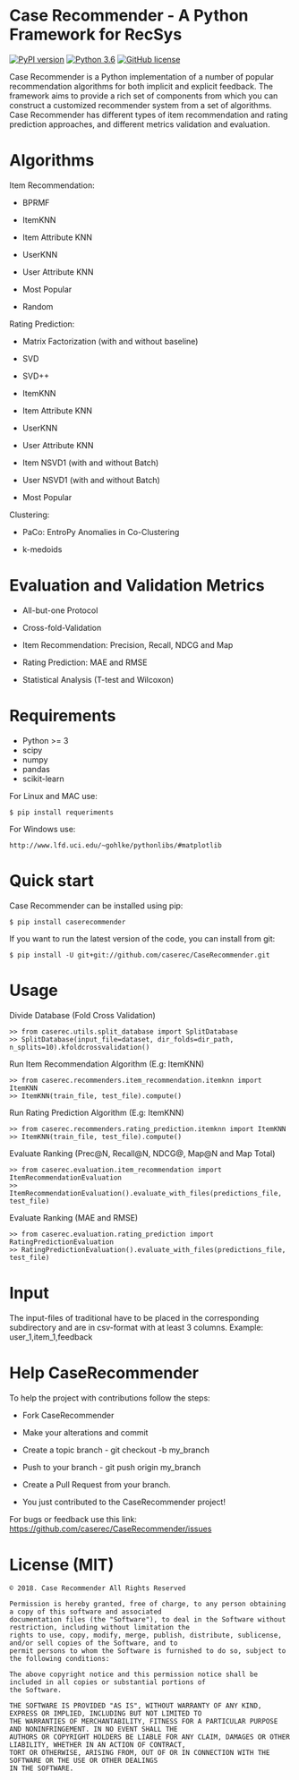 # Case Recommender - A Python Framework for RecSys

[![PyPI version](https://badge.fury.io/py/CaseRecommender.svg)](https://badge.fury.io/py/CaseRecommender)
[![Python 3.6](https://img.shields.io/badge/python-3.6-blue.svg)](https://www.python.org/downloads/release/python-360/)
[![GitHub license](https://img.shields.io/github/license/caserec/CaseRecommender.svg)](https://github.com/caserec/CaseRecommender/blob/master/COPYING)


Case Recommender is a Python implementation of a number of popular recommendation algorithms for both implicit and explicit feedback.  The framework aims to provide a rich set of components from which you can construct a customized recommender system from a set of algorithms. Case Recommender has different types of item recommendation and rating prediction approaches, and different metrics validation and evaluation.


# Algorithms
Item Recommendation:

- BPRMF

- ItemKNN

- Item Attribute KNN

- UserKNN

- User Attribute KNN

- Most Popular

- Random

Rating Prediction:

- Matrix Factorization (with and without baseline)

- SVD

- SVD++

- ItemKNN

- Item Attribute KNN

- UserKNN

- User Attribute KNN

- Item NSVD1 (with and without Batch)

- User NSVD1 (with and without Batch)

- Most Popular

Clustering:

- PaCo: EntroPy Anomalies in Co-Clustering

- k-medoids

# Evaluation and Validation Metrics

- All-but-one Protocol

- Cross-fold-Validation

- Item Recommendation: Precision, Recall, NDCG and Map

- Rating Prediction: MAE and RMSE

- Statistical Analysis (T-test and Wilcoxon)

# Requirements

- Python >= 3
- scipy
- numpy
- pandas
- scikit-learn

For Linux and MAC use:

    $ pip install requeriments

For Windows use:

    http://www.lfd.uci.edu/~gohlke/pythonlibs/#matplotlib


# Quick start

Case Recommender can be installed using pip:

    $ pip install caserecommender

If you want to run the latest version of the code, you can install from git:

    $ pip install -U git+git://github.com/caserec/CaseRecommender.git

# Usage

Divide Database (Fold Cross Validation)

    >> from caserec.utils.split_database import SplitDatabase
    >> SplitDatabase(input_file=dataset, dir_folds=dir_path, n_splits=10).kfoldcrossvalidation()             


Run Item Recommendation Algorithm (E.g: ItemKNN)

    >> from caserec.recommenders.item_recommendation.itemknn import ItemKNN
    >> ItemKNN(train_file, test_file).compute()

Run Rating Prediction Algorithm (E.g: ItemKNN)

    >> from caserec.recommenders.rating_prediction.itemknn import ItemKNN
    >> ItemKNN(train_file, test_file).compute()

Evaluate Ranking (Prec@N, Recall@N, NDCG@, Map@N and Map Total)

    >> from caserec.evaluation.item_recommendation import ItemRecommendationEvaluation
    >> ItemRecommendationEvaluation().evaluate_with_files(predictions_file, test_file)

Evaluate Ranking (MAE and RMSE)

    >> from caserec.evaluation.rating_prediction import RatingPredictionEvaluation
    >> RatingPredictionEvaluation().evaluate_with_files(predictions_file, test_file)

# Input

The input-files of traditional have to be placed in the corresponding subdirectory and are in csv-format with at least
3 columns. Example: user_1,item_1,feedback

# Help CaseRecommender

To help the project with contributions follow the steps:

- Fork CaseRecommender

- Make your alterations and commit

- Create a topic branch - git checkout -b my_branch

- Push to your branch - git push origin my_branch

- Create a Pull Request from your branch.

- You just contributed to the CaseRecommender project!

For bugs or feedback use this link: https://github.com/caserec/CaseRecommender/issues


# License (MIT)

    © 2018. Case Recommender All Rights Reserved

    Permission is hereby granted, free of charge, to any person obtaining a copy of this software and associated
    documentation files (the "Software"), to deal in the Software without restriction, including without limitation the
    rights to use, copy, modify, merge, publish, distribute, sublicense, and/or sell copies of the Software, and to
    permit persons to whom the Software is furnished to do so, subject to the following conditions:

    The above copyright notice and this permission notice shall be included in all copies or substantial portions of
    the Software.

    THE SOFTWARE IS PROVIDED "AS IS", WITHOUT WARRANTY OF ANY KIND, EXPRESS OR IMPLIED, INCLUDING BUT NOT LIMITED TO
    THE WARRANTIES OF MERCHANTABILITY, FITNESS FOR A PARTICULAR PURPOSE AND NONINFRINGEMENT. IN NO EVENT SHALL THE
    AUTHORS OR COPYRIGHT HOLDERS BE LIABLE FOR ANY CLAIM, DAMAGES OR OTHER LIABILITY, WHETHER IN AN ACTION OF CONTRACT,
    TORT OR OTHERWISE, ARISING FROM, OUT OF OR IN CONNECTION WITH THE SOFTWARE OR THE USE OR OTHER DEALINGS
    IN THE SOFTWARE.
